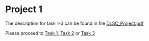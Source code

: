 # Project 1

The description for task 1-3 can be found in file [DLSC_Project.pdf](https://github.com/lblum95/Deep_Learning_for_Scientific_Computing/tree/master/Project1/DLSC_Project.pdf)

Please proceed to [Task 1](https://github.com/lblum95/Deep_Learning_for_Scientific_Computing/tree/master/Project1/Project1/Task1), [Task 2](https://github.com/lblum95/Deep_Learning_for_Scientific_Computing/tree/master/Project1/Project1/Task2) or [Task 3](https://github.com/lblum95/Deep_Learning_for_Scientific_Computing/tree/master/Project1/Project1/Task3)

